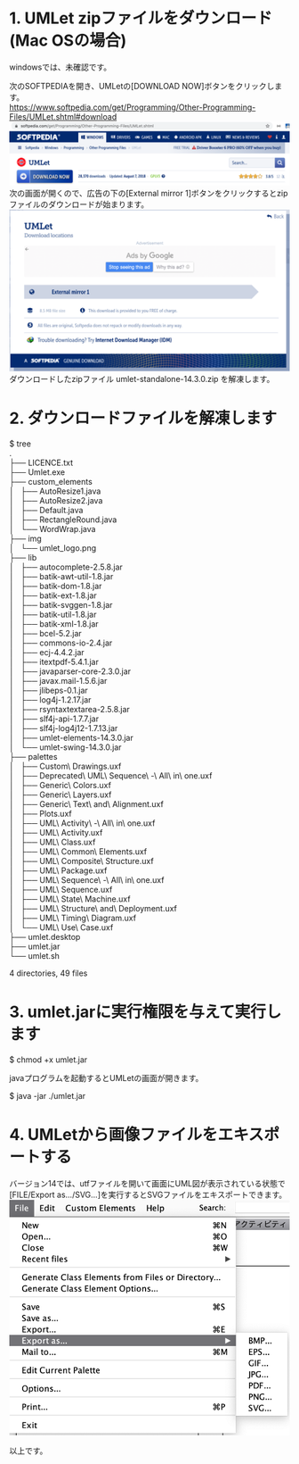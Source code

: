# 1. UMLet zipファイルをダウンロード(Mac OSの場合)

windowsでは、未確認です。

次のSOFTPEDIAを開き、UMLetの[DOWNLOAD NOW]ボタンをクリックします。  
https://www.softpedia.com/get/Programming/Other-Programming-Files/UMLet.shtml#download  
![SOFTPEDIAからダウンロード](図/umlet1.png)  
次の画面が開くので、広告の下の[External mirror 1]ボタンをクリックするとzipファイルのダウンロードが始まります。  
![zipファイルのダウンロード](図/umlet2.png)  
ダウンロードしたzipファイル umlet-standalone-14.3.0.zip を解凍します。  

# 2. ダウンロードファイルを解凍します

  $ tree  
	.  
	├── LICENCE.txt  
	├── Umlet.exe  
	├── custom_elements  
	│   ├── AutoResize1.java  
	│   ├── AutoResize2.java  
	│   ├── Default.java  
	│   ├── RectangleRound.java  
	│   └── WordWrap.java  
	├── img  
	│   └── umlet_logo.png  
	├── lib  
	│   ├── autocomplete-2.5.8.jar  
	│   ├── batik-awt-util-1.8.jar  
	│   ├── batik-dom-1.8.jar  
	│   ├── batik-ext-1.8.jar  
	│   ├── batik-svggen-1.8.jar  
	│   ├── batik-util-1.8.jar  
	│   ├── batik-xml-1.8.jar  
	│   ├── bcel-5.2.jar  
	│   ├── commons-io-2.4.jar  
	│   ├── ecj-4.4.2.jar  
	│   ├── itextpdf-5.4.1.jar  
	│   ├── javaparser-core-2.3.0.jar  
	│   ├── javax.mail-1.5.6.jar  
	│   ├── jlibeps-0.1.jar  
	│   ├── log4j-1.2.17.jar  
	│   ├── rsyntaxtextarea-2.5.8.jar  
	│   ├── slf4j-api-1.7.7.jar  
	│   ├── slf4j-log4j12-1.7.13.jar  
	│   ├── umlet-elements-14.3.0.jar  
	│   └── umlet-swing-14.3.0.jar  
	├── palettes  
	│   ├── Custom\ Drawings.uxf  
	│   ├── Deprecated\ UML\ Sequence\ -\ All\ in\ one.uxf  
	│   ├── Generic\ Colors.uxf  
	│   ├── Generic\ Layers.uxf  
	│   ├── Generic\ Text\ and\ Alignment.uxf  
	│   ├── Plots.uxf  
	│   ├── UML\ Activity\ -\ All\ in\ one.uxf  
	│   ├── UML\ Activity.uxf  
	│   ├── UML\ Class.uxf  
	│   ├── UML\ Common\ Elements.uxf  
	│   ├── UML\ Composite\ Structure.uxf  
	│   ├── UML\ Package.uxf  
	│   ├── UML\ Sequence\ -\ All\ in\ one.uxf  
	│   ├── UML\ Sequence.uxf  
	│   ├── UML\ State\ Machine.uxf  
	│   ├── UML\ Structure\ and\ Deployment.uxf  
	│   ├── UML\ Timing\ Diagram.uxf  
	│   └── UML\ Use\ Case.uxf  
	├── umlet.desktop  
	├── umlet.jar  
	└── umlet.sh  
  
4 directories, 49 files  

# 3. umlet.jarに実行権限を与えて実行します

  $ chmod +x umlet.jar
  
javaプログラムを起動するとUMLetの画面が開きます。  

  $ java -jar ./umlet.jar

# 4. UMLetから画像ファイルをエキスポートする

バージョン14では、utfファイルを開いて画面にUML図が表示されている状態で[FILE/Export as.../SVG...]を実行するとSVGファイルをエキスポートできます。  
![画像ファイルをエキスポート](図/umlet3.png)  

以上です。  
